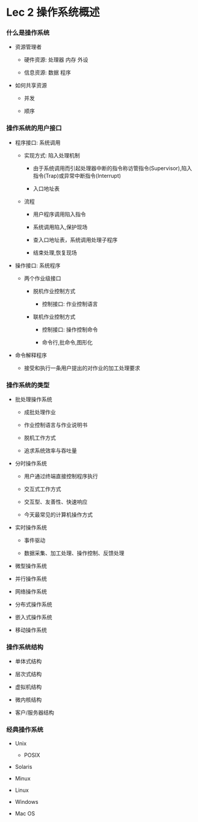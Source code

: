 # Lec 2 操作系统概述

### 什么是操作系统

+ 资源管理者

	- 硬件资源: 处理器 内存 外设
	
	- 信息资源: 数据 程序

+ 如何共享资源

	- 并发
	
	- 顺序

### 操作系统的用户接口

+ 程序接口: 系统调用

	- 实现方式: 陷入处理机制
	
		+ 由于系统调用而引起处理器中断的指令称访管指令(Supervisor),陷入指令(Trap)或异常中断指令(Interrupt) 
		
		+ 入口地址表
		
	- 流程
	
		+ 用户程序调用陷入指令
		
		+ 系统调用陷入,保护现场
		
		+ 查入口地址表，系统调用处理子程序
		
		+ 结束处理,恢复现场

+ 操作接口: 系统程序

	- 两个作业级接口
	
		+ 脱机作业控制方式
			
			- 控制接口: 作业控制语言
		
		+ 联机作业控制方式
		
			- 控制接口: 操作控制命令
			
			- 命令行,批命令,图形化

+ 命令解释程序

	- 接受和执行一条用户提出的对作业的加工处理要求

### 操作系统的类型

- 批处理操作系统

	+ 成批处理作业
	
	+ 作业控制语言与作业说明书
	
	+ 脱机工作方式
	
	+ 追求系统效率与吞吐量

- 分时操作系统

	+ 用户通过终端直接控制程序执行
	
	+ 交互式工作方式
	
	+ 交互型、友善性、快速响应
	
	+ 今天最常见的计算机操作方式

- 实时操作系统

	+ 事件驱动
	
	+ 数据采集、加工处理、操作控制、反馈处理
	
- 微型操作系统

- 并行操作系统

- 网络操作系统

- 分布式操作系统

- 嵌入式操作系统

- 移动操作系统

### 操作系统结构

- 单体式结构

- 层次式结构

- 虚拟机结构

- 微内核结构

- 客户/服务器结构

### 经典操作系统

- Unix
	
	+ POSIX
	
- Solaris

- Minux

- Linux

- Windows

- Mac OS